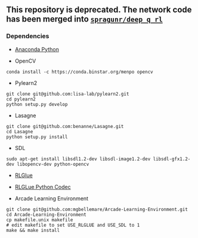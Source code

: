 ## This repository is deprecated. The network code has been merged into [`spragunr/deep_q_rl`](https://github.com/spragunr/deep_q_rl)


### Dependencies
* [Anaconda Python](https://code.google.com/p/rl-glue-ext/wiki/Python)

* OpenCV
```
conda install -c https://conda.binstar.org/menpo opencv
```

* Pylearn2
```
git clone git@github.com:lisa-lab/pylearn2.git
cd pylearn2
python setup.py develop
```

* Lasagne
```
git clone git@github.com:benanne/Lasagne.git
cd Lasagne
python setup.py install

```

* SDL
```
sudo apt-get install libsdl1.2-dev libsdl-image1.2-dev libsdl-gfx1.2-dev libopencv-dev python-opencv
```

* [RLGlue](https://code.google.com/p/rl-glue-ext/wiki/RLGlueCore)

* [RLGLue Python Codec](https://code.google.com/p/rl-glue-ext/wiki/Python)

* Arcade Learning Environment
```
git clone git@github.com:mgbellemare/Arcade-Learning-Environment.git
cd Arcade-Learning-Environment
cp makefile.unix makefile
# edit makefile to set USE_RLGLUE and USE_SDL to 1
make && make install
```
